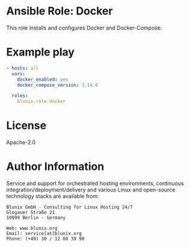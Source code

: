 # Ansible Role: Docker

This role installs and configures Docker and Docker-Compose.

# Example play

```yaml
- hosts: all
  vars:
    docker_enabled: yes
    docker_compose_version: 1.14.0

  roles:
    blunix.role-docker
```

# License

Apache-2.0

# Author Information

Service and support for orchestrated hosting environments,
continuous integration/deployment/delivery and various Linux
and open-source technology stacks are available from:

```
Blunix GmbH - Consulting for Linux Hosting 24/7
Glogauer Straße 21
10999 Berlin - Germany

Web: www.blunix.org
Email: service[at]blunix.org
Phone: (+49) 30 / 12 08 39 90
